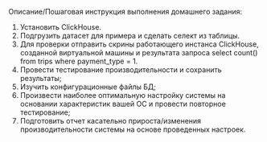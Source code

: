 Описание/Пошаговая инструкция выполнения домашнего задания:
1. Установить ClickHouse.
2. Подгрузить датасет для примера и сделать селект из таблицы.
3. Для проверки отправить скрины работающего инстанса ClickHouse, созданной виртуальной машины и результата запроса select count() from trips where payment_type = 1.
4. Провести тестирование производительности и сохранить результаты;
5. Изучить конфигурационные файлы БД;
6. Произвести наиболее оптимальную настройку системы на основании характеристик вашей ОС и провести повторное тестирование;
7. Подготовить отчет касательно прироста/изменения производительности системы на основе проведенных настроек.

